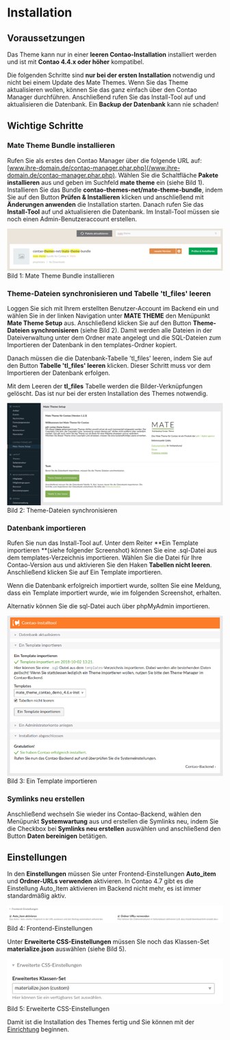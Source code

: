 
# Installation

## Voraussetzungen

Das Theme kann nur in einer **leeren Contao-Installation** installiert werden und ist mit **Contao 4.4.x oder höher** kompatibel.

<div class="info-box">
Die folgenden Schritte sind <strong>nur bei der ersten Installation</strong> notwendig und nicht bei einem Update des Mate Themes. Wenn Sie das Theme aktualisieren wollen, können Sie das ganz einfach über den Contao Manager durchführen. Anschließend rufen Sie das Install-Tool auf und aktualisieren die Datenbank. Ein <strong>Backup der Datenbank</strong> kann nie schaden!</div>

## Wichtige Schritte

### Mate Theme Bundle installieren

Rufen Sie als erstes den Contao Manager über die folgende URL auf: [www.ihre-domain.de/contao-manager.phar.php](/www.ihre-domain.de/contao-manager.phar.php). Wählen Sie die Schaltfläche **Pakete installieren** aus und geben im Suchfeld **mate theme** ein \(siehe Bild 1\). Installieren Sie das Bundle **contao-themes-net/mate-theme-bundle**, indem Sie auf den Button **Prüfen & Installieren** klicken und anschließend mit **Änderungen anwenden** die Installation starten. Danach rufen Sie das **Install-Tool** auf und aktualisieren die Datenbank. Im Install-Tool müssen sie noch einen Admin-Benutzeraccount erstellen.

![](_images/mate-theme/bundle-installieren.png)
Bild 1: Mate Theme Bundle installieren

### Theme-Dateien synchronisieren und Tabelle 'tl\_files' leeren

Loggen Sie sich mit Ihrem erstellten Benutzer-Account im Backend ein und wählen Sie in der linken Navigation unter **MATE THEME** den Menüpunkt **Mate Theme Setup** aus. Anschließend klicken Sie auf den Button **Theme-Dateien synchronisieren** \(siehe Bild 2\). Damit werden alle Dateien in der Dateiverwaltung unter dem Ordner mate angelegt und die SQL-Dateien zum Importieren der Datenbank in den templates-Ordner kopiert.

Danach müssen die die Datenbank-Tabelle 'tl\_files' leeren, indem Sie auf den Button **Tabelle 'tl\_files' leeren** klicken. Dieser Schritt muss vor dem Importieren der Datenbank erfolgen.

<div class="info-box">Mit dem Leeren der <strong>tl_files</strong> Tabelle werden die Bilder-Verknüpfungen gelöscht. Das ist nur bei der ersten Installation des Themes notwendig.</div>

![](_images/mate-theme/dateien-synchronisieren.png)
Bild 2: Theme-Dateien synchronisieren

### Datenbank importieren

Rufen Sie nun das Install-Tool auf. Unter dem Reiter **Ein Template importieren **\(siehe folgender Screenshot\) können Sie eine .sql-Datei aus dem templates-Verzeichnis importieren. Wählen Sie die Datei für Ihre Contao-Version aus und aktivieren Sie den Haken **Tabellen nicht leeren**. Anschließend klicken Sie auf Ein Template importieren.

Wenn die Datenbank erfolgreich importiert wurde, sollten Sie eine Meldung, dass ein Template importiert wurde, wie im folgenden Screenshot, erhalten.

Alternativ können Sie die sql-Datei auch über phpMyAdmin importieren.

![](_images/mate-theme/template_importieren.png)
Bild 3: Ein Template importieren

### Symlinks neu erstellen

Anschließend wechseln Sie wieder ins Contao-Backend, wählen den Menüpunkt **Systemwartung** aus und erstellen die Symlinks neu, indem Sie die Checkbox bei **Symlinks neu erstellen** auswählen und anschließend den Button **Daten bereinigen** betätigen.

## Einstellungen

In den **Einstellungen** müssen Sie unter Frontend-Einstellungen **Auto\_item** und **Ordner-URLs verwenden** aktivieren. In Contao 4.7 gibt es die Einstellung Auto_Item aktivieren im Backend nicht mehr, es ist immer standardmäßig aktiv.

![](_images/odd-theme/installation/odd_installation_schritt6_ordner_urls.png)
Bild 4: Frontend-Einstellungen

Unter **Erweiterte CSS-Einstellungen** müssen SIe noch das Klassen-Set **materialize.json** auswählen \(siehe Bild 5\).

![](_images/mate-theme/advanced_classes_einstellungen.png)
Bild 5: Erweiterte CSS-Einstellungen

Damit ist die Installation des Themes fertig und Sie können mit der [Einrichtung](mate-einrichtung.md) beginnen.